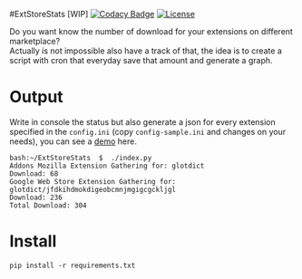 #ExtStoreStats [WIP]
[![Codacy Badge](https://api.codacy.com/project/badge/Grade/e2e229674466432db73f94c543748918)](https://www.codacy.com/app/mte90net/ExtStoreStats?utm_source=github.com&utm_medium=referral&utm_content=Mte90/ExtStoreStats&utm_campaign=badger)
[![License](https://img.shields.io/badge/License-GPL%20v3-blue.svg)](http://www.gnu.org/licenses/gpl-3.0)   

Do you want know the number of download for your extensions on different marketplace?  
Actually is not impossible also have a track of that, the idea is to create a script with cron that everyday save that amount and generate a graph.

# Output

Write in console the status but also generate a json for every extension specified in the `config.ini` (copy `config-sample.ini` and changes on your needs), you can see a [demo](https://mte90.github.io/ExtStoreStats/) here.

```
bash:~/ExtStoreStats  $  ./index.py 
Addons Mozilla Extension Gathering for: glotdict
Download: 68
Google Web Store Extension Gathering for: glotdict/jfdkihdmokdigeobcmnjmgigcgckljgl
Download: 236
Total Download: 304
```

# Install

`pip install -r requirements.txt`